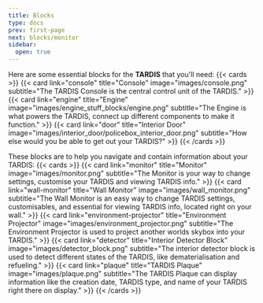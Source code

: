 ```yaml
---
title: Blocks
type: docs
prev: first-page
next: blocks/monitor
sidebar:
  open: true
---
```


Here are some essential blocks for the **TARDIS** that you'll need:
{{< cards >}}
  {{< card link="console" title="Console" image="images/console.png" subtitle="The TARDIS Console is the central control unit of the TARDIS." >}}
  {{< card link="engine" title="Engine" image="images/engine_stuff_blocks/engine.png" subtitle="The Engine is what powers the TARDIS, connect up different components to make it function." >}}
  {{< card link="door" title="Interior Door" image="images/interior_door/policebox_interior_door.png" subtitle="How else would you be able to get out your TARDIS?" >}}
{{< /cards >}}

These blocks are to help you navigate and contain information about your TARDIS:
{{< cards >}}
  {{< card link="monitor" title="Monitor" image="images/monitor.png" subtitle="The Monitor is your way to change settings, customise your TARDIS and viewing TARDIS info." >}}
  {{< card link="wall-monitor" title="Wall Monitor" image="images/wall_monitor.png" subtitle="The Wall Monitor is an easy way to change TARDIS settings, customisables, and essential for viewing TARDIS info, located right on your wall." >}}
  {{< card link="environment-projector" title="Environment Projector" image="images/environment_projector.png" subtitle="The Environment Projector is used to project another worlds skybox into your TARDIS." >}}
  {{< card link="detector" title="Interior Detector Block" image="images/detector_block.png" subtitle="The interior detector block is used to detect different states of the TARDIS, like dematerialisation and refueling." >}}
  {{< card link="plaque" title="TARDIS Plaque" image="images/plaque.png" subtitle="The TARDIS Plaque can display information like the creation date, TARDIS type, and name of your TARDIS right there on display." >}}
{{< /cards >}}
